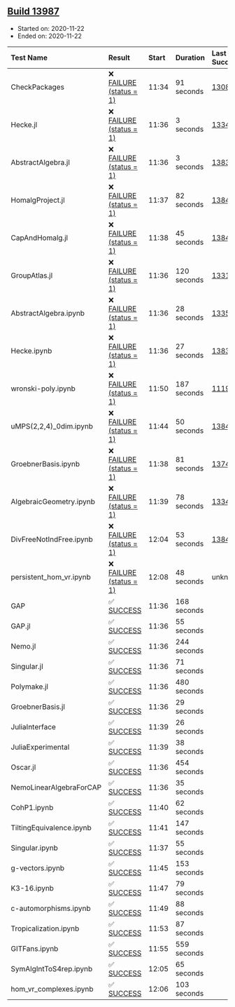 ## [Build 13987](https://oscarci.mathematik.uni-kl.de/job/oscar/13987/)

* Started on: 2020-11-22
* Ended on: 2020-11-22

| Test Name    | Result | Start | Duration | Last Success | First Failure |
|:-------------|:-------|:------|:---------|:-------------|:--------------|
| CheckPackages | ❌ [FAILURE (status = 1)](https://oscarci.mathematik.uni-kl.de/job/oscar/13987/artifact/logs/build-13987/CheckPackages.log) | 11:34 | 91 seconds | [13085](https://oscarci.mathematik.uni-kl.de/job/oscar/13085/) | [13086](https://oscarci.mathematik.uni-kl.de/job/oscar/13086/) |
| Hecke.jl | ❌ [FAILURE (status = 1)](https://oscarci.mathematik.uni-kl.de/job/oscar/13987/artifact/logs/build-13987/Hecke.jl.log) | 11:36 | 3 seconds | [13341](https://oscarci.mathematik.uni-kl.de/job/oscar/13341/) | [13342](https://oscarci.mathematik.uni-kl.de/job/oscar/13342/) |
| AbstractAlgebra.jl | ❌ [FAILURE (status = 1)](https://oscarci.mathematik.uni-kl.de/job/oscar/13987/artifact/logs/build-13987/AbstractAlgebra.jl.log) | 11:36 | 3 seconds | [13837](https://oscarci.mathematik.uni-kl.de/job/oscar/13837/) | [13838](https://oscarci.mathematik.uni-kl.de/job/oscar/13838/) |
| HomalgProject.jl | ❌ [FAILURE (status = 1)](https://oscarci.mathematik.uni-kl.de/job/oscar/13987/artifact/logs/build-13987/HomalgProject.jl.log) | 11:37 | 82 seconds | [13845](https://oscarci.mathematik.uni-kl.de/job/oscar/13845/) | [13846](https://oscarci.mathematik.uni-kl.de/job/oscar/13846/) |
| CapAndHomalg.jl | ❌ [FAILURE (status = 1)](https://oscarci.mathematik.uni-kl.de/job/oscar/13987/artifact/logs/build-13987/CapAndHomalg.jl.log) | 11:38 | 45 seconds | [13845](https://oscarci.mathematik.uni-kl.de/job/oscar/13845/) | [13846](https://oscarci.mathematik.uni-kl.de/job/oscar/13846/) |
| GroupAtlas.jl | ❌ [FAILURE (status = 1)](https://oscarci.mathematik.uni-kl.de/job/oscar/13987/artifact/logs/build-13987/GroupAtlas.jl.log) | 11:36 | 120 seconds | [13311](https://oscarci.mathematik.uni-kl.de/job/oscar/13311/) | [13312](https://oscarci.mathematik.uni-kl.de/job/oscar/13312/) |
| AbstractAlgebra.ipynb | ❌ [FAILURE (status = 1)](https://oscarci.mathematik.uni-kl.de/job/oscar/13987/artifact/logs/build-13987/AbstractAlgebra.ipynb.log) | 11:36 | 28 seconds | [13355](https://oscarci.mathematik.uni-kl.de/job/oscar/13355/) | [13356](https://oscarci.mathematik.uni-kl.de/job/oscar/13356/) |
| Hecke.ipynb | ❌ [FAILURE (status = 1)](https://oscarci.mathematik.uni-kl.de/job/oscar/13987/artifact/logs/build-13987/Hecke.ipynb.log) | 11:36 | 27 seconds | [13837](https://oscarci.mathematik.uni-kl.de/job/oscar/13837/) | [13838](https://oscarci.mathematik.uni-kl.de/job/oscar/13838/) |
| wronski-poly.ipynb | ❌ [FAILURE (status = 1)](https://oscarci.mathematik.uni-kl.de/job/oscar/13987/artifact/logs/build-13987/wronski-poly.ipynb.log) | 11:50 | 187 seconds | [11192](https://oscarci.mathematik.uni-kl.de/job/oscar/11192/) | [11193](https://oscarci.mathematik.uni-kl.de/job/oscar/11193/) |
| uMPS(2,2,4)_0dim.ipynb | ❌ [FAILURE (status = 1)](https://oscarci.mathematik.uni-kl.de/job/oscar/13987/artifact/logs/build-13987/uMPS-2-2-4-_0dim.ipynb.log) | 11:44 | 50 seconds | [13841](https://oscarci.mathematik.uni-kl.de/job/oscar/13841/) | [13842](https://oscarci.mathematik.uni-kl.de/job/oscar/13842/) |
| GroebnerBasis.ipynb | ❌ [FAILURE (status = 1)](https://oscarci.mathematik.uni-kl.de/job/oscar/13987/artifact/logs/build-13987/GroebnerBasis.ipynb.log) | 11:38 | 81 seconds | [13748](https://oscarci.mathematik.uni-kl.de/job/oscar/13748/) | [13749](https://oscarci.mathematik.uni-kl.de/job/oscar/13749/) |
| AlgebraicGeometry.ipynb | ❌ [FAILURE (status = 1)](https://oscarci.mathematik.uni-kl.de/job/oscar/13987/artifact/logs/build-13987/AlgebraicGeometry.ipynb.log) | 11:39 | 78 seconds | [13341](https://oscarci.mathematik.uni-kl.de/job/oscar/13341/) | [13342](https://oscarci.mathematik.uni-kl.de/job/oscar/13342/) |
| DivFreeNotIndFree.ipynb | ❌ [FAILURE (status = 1)](https://oscarci.mathematik.uni-kl.de/job/oscar/13987/artifact/logs/build-13987/DivFreeNotIndFree.ipynb.log) | 12:04 | 53 seconds | [13845](https://oscarci.mathematik.uni-kl.de/job/oscar/13845/) | [13846](https://oscarci.mathematik.uni-kl.de/job/oscar/13846/) |
| persistent_hom_vr.ipynb | ❌ [FAILURE (status = 1)](https://oscarci.mathematik.uni-kl.de/job/oscar/13987/artifact/logs/build-13987/persistent_hom_vr.ipynb.log) | 12:08 | 48 seconds | unknown | unknown |
| GAP | ✅ [SUCCESS](https://oscarci.mathematik.uni-kl.de/job/oscar/13987/artifact/logs/build-13987/GAP.log) | 11:36 | 168 seconds |  |  |
| GAP.jl | ✅ [SUCCESS](https://oscarci.mathematik.uni-kl.de/job/oscar/13987/artifact/logs/build-13987/GAP.jl.log) | 11:36 | 55 seconds |  |  |
| Nemo.jl | ✅ [SUCCESS](https://oscarci.mathematik.uni-kl.de/job/oscar/13987/artifact/logs/build-13987/Nemo.jl.log) | 11:36 | 244 seconds |  |  |
| Singular.jl | ✅ [SUCCESS](https://oscarci.mathematik.uni-kl.de/job/oscar/13987/artifact/logs/build-13987/Singular.jl.log) | 11:36 | 71 seconds |  |  |
| Polymake.jl | ✅ [SUCCESS](https://oscarci.mathematik.uni-kl.de/job/oscar/13987/artifact/logs/build-13987/Polymake.jl.log) | 11:36 | 480 seconds |  |  |
| GroebnerBasis.jl | ✅ [SUCCESS](https://oscarci.mathematik.uni-kl.de/job/oscar/13987/artifact/logs/build-13987/GroebnerBasis.jl.log) | 11:36 | 29 seconds |  |  |
| JuliaInterface | ✅ [SUCCESS](https://oscarci.mathematik.uni-kl.de/job/oscar/13987/artifact/logs/build-13987/JuliaInterface.log) | 11:39 | 26 seconds |  |  |
| JuliaExperimental | ✅ [SUCCESS](https://oscarci.mathematik.uni-kl.de/job/oscar/13987/artifact/logs/build-13987/JuliaExperimental.log) | 11:39 | 38 seconds |  |  |
| Oscar.jl | ✅ [SUCCESS](https://oscarci.mathematik.uni-kl.de/job/oscar/13987/artifact/logs/build-13987/Oscar.jl.log) | 11:36 | 454 seconds |  |  |
| NemoLinearAlgebraForCAP | ✅ [SUCCESS](https://oscarci.mathematik.uni-kl.de/job/oscar/13987/artifact/logs/build-13987/NemoLinearAlgebraForCAP.log) | 11:36 | 35 seconds |  |  |
| CohP1.ipynb | ✅ [SUCCESS](https://oscarci.mathematik.uni-kl.de/job/oscar/13987/artifact/logs/build-13987/CohP1.ipynb.log) | 11:40 | 62 seconds |  |  |
| TiltingEquivalence.ipynb | ✅ [SUCCESS](https://oscarci.mathematik.uni-kl.de/job/oscar/13987/artifact/logs/build-13987/TiltingEquivalence.ipynb.log) | 11:41 | 147 seconds |  |  |
| Singular.ipynb | ✅ [SUCCESS](https://oscarci.mathematik.uni-kl.de/job/oscar/13987/artifact/logs/build-13987/Singular.ipynb.log) | 11:37 | 55 seconds |  |  |
| g-vectors.ipynb | ✅ [SUCCESS](https://oscarci.mathematik.uni-kl.de/job/oscar/13987/artifact/logs/build-13987/g-vectors.ipynb.log) | 11:45 | 153 seconds |  |  |
| K3-16.ipynb | ✅ [SUCCESS](https://oscarci.mathematik.uni-kl.de/job/oscar/13987/artifact/logs/build-13987/K3-16.ipynb.log) | 11:47 | 79 seconds |  |  |
| c-automorphisms.ipynb | ✅ [SUCCESS](https://oscarci.mathematik.uni-kl.de/job/oscar/13987/artifact/logs/build-13987/c-automorphisms.ipynb.log) | 11:49 | 88 seconds |  |  |
| Tropicalization.ipynb | ✅ [SUCCESS](https://oscarci.mathematik.uni-kl.de/job/oscar/13987/artifact/logs/build-13987/Tropicalization.ipynb.log) | 11:53 | 87 seconds |  |  |
| GITFans.ipynb | ✅ [SUCCESS](https://oscarci.mathematik.uni-kl.de/job/oscar/13987/artifact/logs/build-13987/GITFans.ipynb.log) | 11:55 | 559 seconds |  |  |
| SymAlgIntToS4rep.ipynb | ✅ [SUCCESS](https://oscarci.mathematik.uni-kl.de/job/oscar/13987/artifact/logs/build-13987/SymAlgIntToS4rep.ipynb.log) | 12:05 | 65 seconds |  |  |
| hom_vr_complexes.ipynb | ✅ [SUCCESS](https://oscarci.mathematik.uni-kl.de/job/oscar/13987/artifact/logs/build-13987/hom_vr_complexes.ipynb.log) | 12:06 | 103 seconds |  |  |
